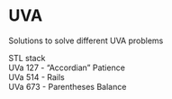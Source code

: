 # UVA
Solutions to solve different UVA problems

STL stack  <br />
UVa 127 - “Accordian” Patience  <br />
UVa 514 - Rails <br />
UVa 673 - Parentheses Balance <br />
